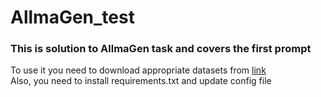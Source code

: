 # AllmaGen_test

### This is solution to AllmaGen task and covers the first prompt
To use it you need to download appropriate datasets from [link]( https://drive.google.com/file/d/1gydaF1Ab9lIeFVxQEHi-3RGF-eRAgdLX/view?usp=sharing)  
Also, you need to install requirements.txt and update config file